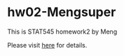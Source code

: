 # hw02-Mengsuper
This is STAT545 homework2 by Meng

Please visit [here](https://github.com/STAT545-UBC-students/hw02-Mengsuper/blob/master/hw02.md) for details.  
